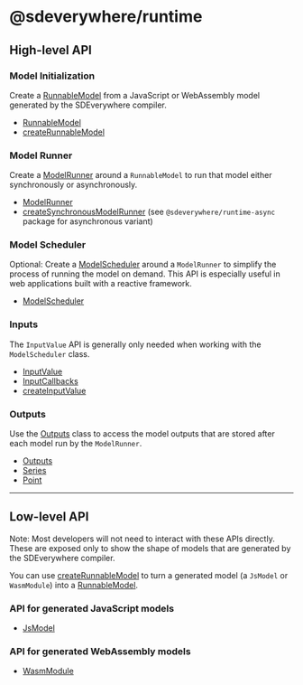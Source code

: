 # @sdeverywhere/runtime

## High-level API

### Model Initialization

Create a [RunnableModel](interfaces/RunnableModel.md) from a JavaScript or WebAssembly model
generated by the SDEverywhere compiler.

- [RunnableModel](interfaces/RunnableModel.md)
- [createRunnableModel](functions/createRunnableModel.md)

### Model Runner

Create a [ModelRunner](interfaces/ModelRunner.md) around a `RunnableModel` to run that model
either synchronously or asynchronously.

- [ModelRunner](interfaces/ModelRunner.md)
- [createSynchronousModelRunner](functions/createSynchronousModelRunner.md) (see `@sdeverywhere/runtime-async` package for asynchronous variant)

### Model Scheduler

Optional: Create a [ModelScheduler](classes/ModelScheduler.md) around a `ModelRunner` to
simplify the process of running the model on demand.
This API is especially useful in web applications built with a reactive framework.

- [ModelScheduler](classes/ModelScheduler.md)

### Inputs

The `InputValue` API is generally only needed when working with the `ModelScheduler` class.

- [InputValue](interfaces/InputValue.md)
- [InputCallbacks](interfaces/InputCallbacks.md)
- [createInputValue](functions/createInputValue.md)

### Outputs

Use the [Outputs](classes/Outputs.md) class to access the model outputs that are stored after
each model run by the `ModelRunner`.

- [Outputs](classes/Outputs.md)
- [Series](classes/Series.md)
- [Point](interfaces/Point.md)

---

## Low-level API

Note: Most developers will not need to interact with these APIs directly. These are
exposed only to show the shape of models that are generated by the SDEverywhere compiler.

You can use [createRunnableModel](functions/createRunnableModel.md) to turn a generated
model (a `JsModel` or `WasmModule`) into a [RunnableModel](interfaces/RunnableModel.md).

### API for generated JavaScript models

- [JsModel](interfaces/JsModel.md)

### API for generated WebAssembly models

- [WasmModule](interfaces/WasmModule.md)
